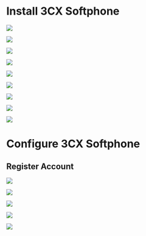# Install 3CX Softphone

![](https://github.com/JonmarCorpuz/Procedures/blob/main/3CX/Assets/3CX%20Softphone%20pt1.png)

![](https://github.com/JonmarCorpuz/Procedures/blob/main/3CX/Assets/3CX%20Softphone%20pt2.png)

![](https://github.com/JonmarCorpuz/Procedures/blob/main/3CX/Assets/3CX%20Softphone%20pt3.png)

![](https://github.com/JonmarCorpuz/Procedures/blob/main/3CX/Assets/3CX%20Softphone%20pt4.png)

![](https://github.com/JonmarCorpuz/Procedures/blob/main/3CX/Assets/3CX%20Softphone%20pt5.png)

![](https://github.com/JonmarCorpuz/Procedures/blob/main/3CX/Assets/3CX%20Softphone%20pt6.png)

![](https://github.com/JonmarCorpuz/Procedures/blob/main/3CX/Assets/3CX%20Softphone%20pt7.png)

![](https://github.com/JonmarCorpuz/Procedures/blob/main/3CX/Assets/3CX%20Softphone%20pt8.png)

![](https://github.com/JonmarCorpuz/Procedures/blob/main/3CX/Assets/3CX%20Softphone%20pt9.png)

# Configure 3CX Softphone

## Register Account

![](https://github.com/JonmarCorpuz/Procedures/blob/main/3CX/Assets/3CX%20Softphone%20pt10.png)

![](https://github.com/JonmarCorpuz/Procedures/blob/main/3CX/Assets/3CX%20Softphone%20pt11.png)

![](https://github.com/JonmarCorpuz/Procedures/blob/main/3CX/Assets/3CX%20Softphone%20pt12.png)

![](https://github.com/JonmarCorpuz/Procedures/blob/main/3CX/Assets/3CX%20Softphone%20pt13.png)

![](https://github.com/JonmarCorpuz/Procedures/blob/main/3CX/Assets/3CX%20Softphone%20pt14.png)

